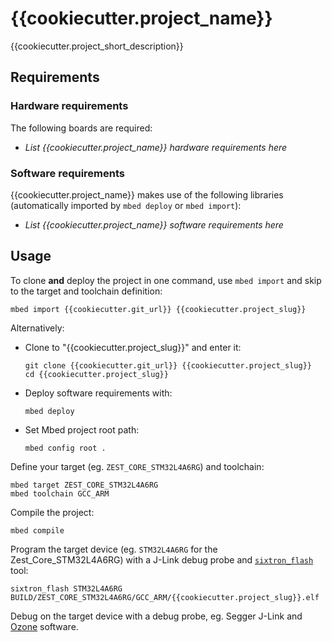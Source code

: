 # {{cookiecutter.project_name}}
{{cookiecutter.project_short_description}}

## Requirements
### Hardware requirements
The following boards are required:
- *List {{cookiecutter.project_name}} hardware requirements here*

### Software requirements
{{cookiecutter.project_name}} makes use of the following libraries (automatically
imported by `mbed deploy` or `mbed import`):
- *List {{cookiecutter.project_name}} software requirements here*

## Usage
To clone **and** deploy the project in one command, use `mbed import` and skip to the
target and toolchain definition:
```shell
mbed import {{cookiecutter.git_url}} {{cookiecutter.project_slug}}
```

Alternatively:

- Clone to "{{cookiecutter.project_slug}}" and enter it:
  ```shell
  git clone {{cookiecutter.git_url}} {{cookiecutter.project_slug}}
  cd {{cookiecutter.project_slug}}
  ```

- Deploy software requirements with:
  ```shell
  mbed deploy
  ```

- Set Mbed project root path:
  ```shell
  mbed config root .
  ```

Define your target (eg. `ZEST_CORE_STM32L4A6RG`) and toolchain:
```shell
mbed target ZEST_CORE_STM32L4A6RG
mbed toolchain GCC_ARM
```

Compile the project:
```shell
mbed compile
```

Program the target device (eg. `STM32L4A6RG` for the Zest_Core_STM32L4A6RG) with a J-Link
debug probe and [`sixtron_flash`](https://gitlab.com/catie_6tron/6tron-flash) tool:
```shell
sixtron_flash STM32L4A6RG BUILD/ZEST_CORE_STM32L4A6RG/GCC_ARM/{{cookiecutter.project_slug}}.elf
```

Debug on the target device with a debug probe, eg. Segger J-Link and
[Ozone](https://www.segger.com/products/development-tools/ozone-j-link-debugger)
software.
